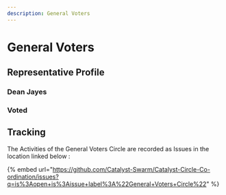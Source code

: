 ```yaml
---
description: General Voters
---
```


# General Voters

## Representative Profile

### Dean Jayes

### Voted

## Tracking

The Activities of the General Voters Circle are recorded as Issues in the location linked below :

{% embed url="https://github.com/Catalyst-Swarm/Catalyst-Circle-Co-ordination/issues?q=is%3Aopen+is%3Aissue+label%3A%22General+Voters+Circle%22" %}



